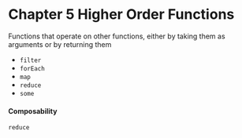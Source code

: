 # Chapter 5 Higher Order Functions
Functions that operate on other functions, either by taking them as arguments or by returning them

- `filter`
- `forEach`
- `map`
- `reduce`
- `some`

#### Composability
`reduce`
